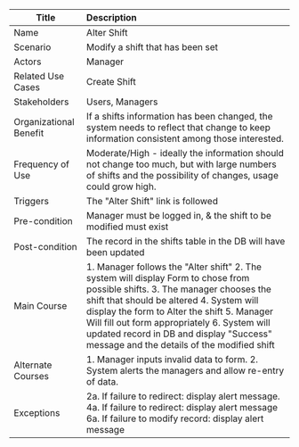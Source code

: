 | Title | Description |
|-------|:------------|
| Name | Alter Shift|
| Scenario | Modify a shift that has been set |
| Actors | Manager |
| Related Use Cases | Create Shift |
| Stakeholders | Users, Managers |
| Organizational Benefit | If a shifts information has been changed, the system needs to reflect that change to keep information consistent among those interested. |
| Frequency of Use | Moderate/High - ideally the information should not change too much, but with large numbers of shifts and the possibility of changes, usage could grow high. |
| Triggers | The "Alter Shift" link is followed |
| Pre-condition | Manager must be logged in, & the shift to be modified must exist |
| Post-condition | The record in the shifts table in the DB will have been updated |
| Main Course | 1. Manager follows the "Alter shift" 2. The system will display Form to chose from possible shifts. 3. The manager chooses the shift that should be altered 4. System will display the form to Alter the shift 5. Manager Will fill out form appropriately 6. System will updated record in DB and display "Success" message and the details of the modified shift |
| Alternate Courses | 1. Manager inputs invalid data to form. 2. System alerts the managers and allow re-entry of data. |
| Exceptions | 2a. If failure to redirect: display alert message. 4a. If failure to redirect: display alert message 6a. If failure to modify record: display alert message|
